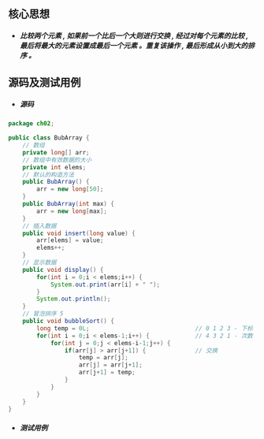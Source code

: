 ## 核心思想

* ##### 比较两个元素 , 如果前一个比后一个大则进行交换 , 经过对每个元素的比较 , 最后将最大的元素设置成最后一个元素 。重复该操作 , 最后形成从小到大的排序 。

## 源码及测试用例

* ##### 源码

```java
package ch02;

public class BubArray {
	// 数组
	private long[] arr;
	// 数组中有效数据的大小
	private int elems;
	// 默认的构造方法
	public BubArray() {
		arr = new long[50];
	}
	public BubArray(int max) {
		arr = new long[max];
	}
	// 插入数据
	public void insert(long value) {
		arr[elems] = value;
		elems++;
	}
	// 显示数据
	public void display() {
		for(int i = 0;i < elems;i++) {
			System.out.print(arr[i] + " ");
		}
		System.out.println();
	}
	// 冒泡排序 5
	public void bubbleSort() {                       
		long temp = 0L;                              // 0 1 2 3 - 下标
		for(int i = 0;i < elems-1;i++) {             // 4 3 2 1 - 次数
			for(int j = 0;j < elems-i-1;j++) {
				if(arr[j] > arr[j+1]) {              // 交换
					temp = arr[j];
					arr[j] = arr[j+1];
					arr[j+1] = temp;
				}
			}
		}
	}
}

```

* ##### 测试用例

```java

```



